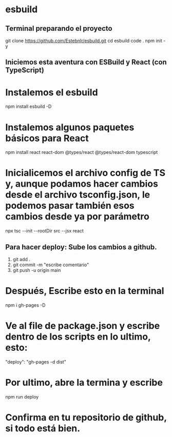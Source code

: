 # esbuild

## Terminal preparando el proyecto

git clone https://github.com/Estebnlr/esbuild.git
cd esbuild 
code .
npm init -y

## Iniciemos esta aventura con ESBuild y React (con TypeScript)

# Instalemos el esbuild

npm install esbuild -D
# Instalemos algunos paquetes básicos para React

npm install react react-dom @types/react @types/react-dom typescript

# Inicialicemos el archivo config de TS y, aunque podamos hacer cambios desde el archivo tsconfig.json, le podemos pasar también esos cambios desde ya por parámetro

npx tsc --init --rootDir src --jsx react


## Para hacer deploy: Sube los cambios a github.

1. git add .
2. git commit -m "escribe comentario"
3. git push -u origin main

# Después, Escribe esto en la terminal

npm i gh-pages -D

# Ve al file de package.json y escribe dentro de los scripts en lo ultimo, esto:

"deploy": "gh-pages -d dist"

# Por ultimo, abre la termina y escribe

npm run deploy

# Confirma en tu repositorio de github, si todo está bien.

